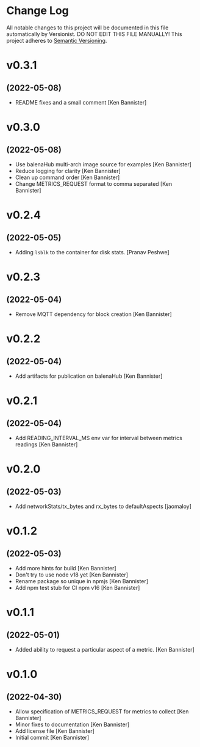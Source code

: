 # Change Log

All notable changes to this project will be documented in this file
automatically by Versionist. DO NOT EDIT THIS FILE MANUALLY!
This project adheres to [Semantic Versioning](http://semver.org/).

# v0.3.1
## (2022-05-08)

* README fixes and a small comment [Ken Bannister]

# v0.3.0
## (2022-05-08)

* Use balenaHub multi-arch image source for examples [Ken Bannister]
* Reduce logging for clarity [Ken Bannister]
* Clean up command order [Ken Bannister]
* Change METRICS_REQUEST format to comma separated [Ken Bannister]

# v0.2.4
## (2022-05-05)

* Adding `lsblk` to the container for disk stats. [Pranav Peshwe]

# v0.2.3
## (2022-05-04)

* Remove MQTT dependency for block creation [Ken Bannister]

# v0.2.2
## (2022-05-04)

* Add artifacts for publication on balenaHub [Ken Bannister]

# v0.2.1
## (2022-05-04)

* Add READING_INTERVAL_MS env var for interval between metrics readings [Ken Bannister]

# v0.2.0
## (2022-05-03)

* Add networkStats/tx_bytes and rx_bytes to defaultAspects [jaomaloy]

# v0.1.2
## (2022-05-03)

* Add more hints for build [Ken Bannister]
* Don't try to use node v18 yet [Ken Bannister]
* Rename package so unique in npmjs [Ken Bannister]
* Add npm test stub for CI npm v16 [Ken Bannister]

# v0.1.1
## (2022-05-01)

* Added ability to request a particular aspect of a metric. [Ken Bannister]

# v0.1.0
## (2022-04-30)

* Allow specification of METRICS_REQUEST for metrics to collect [Ken Bannister]
* Minor fixes to documentation [Ken Bannister]
* Add license file [Ken Bannister]
* Initial commit [Ken Bannister]
